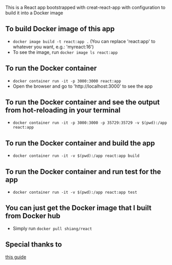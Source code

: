This is a React app bootstrapped with creat-react-app with configuration to build it into a Docker image

## To build Docker image of this app
- `docker image build -t react:app .` (You can replace 'react:app' to whatever you want, e.g.: 'myreact:16')
- To see the image, run `docker image ls react:app`

## To run the Docker container

- `docker container run -it -p 3000:3000 react:app`
- Open the browser and go to 'http://localhost:3000' to see the app

## To run the Docker container and see the output from hot-reloading in your terminal

- `docker container run -it -p 3000:3000 -p 35729:35729 -v $(pwd):/app react:app`

## To run the Docker container and build the app

- `docker container run -it -v $(pwd):/app react:app build`

## To run the Docker container and run test for the app

- `docker container run -it -v $(pwd):/app react:app test`

## You can just get the Docker image that I built from Docker hub

- Simply run `docker pull shiang/react`

## Special thanks to

[this guide](https://www.peterbe.com/plog/how-to-create-react-app-with-docker)
